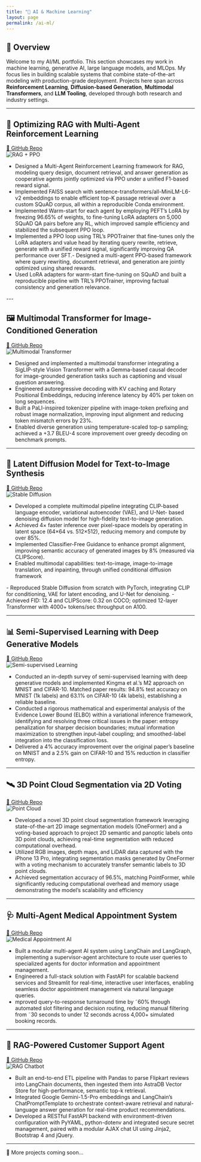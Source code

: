 ```yaml
---
title: "🧠 AI & Machine Learning"
layout: page
permalink: /ai-ml/
---
```


## 🚀 Overview

Welcome to my AI/ML portfolio. This section showcases my work in machine learning, generative AI, large language models, and MLOps. My focus lies in building scalable systems that combine state-of-the-art modeling with production-grade deployment. Projects here span across **Reinforcement Learning**, **Diffusion-based Generation**, **Multimodal Transformers**, and **LLM Tooling**, developed through both research and industry settings.

---

## 🔁 Optimizing RAG with Multi-Agent Reinforcement Learning  
[🔗 GitHub Repo](https://github.com/raviraj988)  
![RAG + PPO](../images/projects/rag-ppo.png)
<span style="font-size:12px;">
- Designed a Multi-Agent Reinforcement Learning framework for RAG, modeling query design, document retrieval, and answer
generation as cooperative agents jointly optimized via PPO under a unified F1-based reward signal.
- Implemented FAISS search with sentence-transformers/all-MiniLM-L6-v2 embeddings to enable efficient top-K passage retrieval
over a custom SQuAD corpus, all within a reproducible Conda environment.
- Implemented Warm-start for each agent by employing PEFT’s LoRA by freezing 96.65% of weights, to fine-tuning LoRA adapters
on 5,000 SQuAD QA pairs before any RL, which improved sample efficiency and stabilized the subsequent PPO loop.
- Implemented a PPO loop using TRL’s PPOTrainer that fine-tunes only the LoRA adapters and value head by iterating query
rewrite, retrieve, generate with a unified reward signal, significantly improving QA performance over SFT.- Designed a multi-agent PPO-based framework where query rewriting, document retrieval, and generation are jointly optimized using shared rewards.
- Used LoRA adapters for warm-start fine-tuning on SQuAD and built a reproducible pipeline with TRL’s PPOTrainer, improving factual consistency and generation relevance.
</span>
---

## 🖼️ Multimodal Transformer for Image-Conditioned Generation  
[🔗 GitHub Repo](https://github.com/yourusername/siglip-gemma)  
![Multimodal Transformer](../images/projects/siglip-gemma.png)
<span style="font-size:12px;">
- Designed and implemented a multimodal transformer integrating a SigLIP-style Vision Transformer with a Gemma-based causal
decoder for image-grounded generation tasks such as captioning and visual question answering.
- Engineered autoregressive decoding with KV caching and Rotary Positional Embeddings, reducing inference latency by 40% per
token on long sequences.
- Built a PaLI-inspired tokenizer pipeline with image-token prefixing and robust image normalization, improving input alignment and
reducing token mismatch errors by 23%.
- Enabled diverse generation using temperature-scaled top-p sampling; achieved a +3.7 BLEU-4 score improvement over greedy
decoding on benchmark prompts.
</span>

---

## 🎨 Latent Diffusion Model for Text-to-Image Synthesis  
[🔗 GitHub Repo](https://github.com/hkproj/pytorch-stable-diffusion)  
![Stable Diffusion](../images/projects/latent-diffusion.png)
<span style="font-size:12px;"> 
- Developed a complete multimodal pipeline integrating CLIP-based language encoder, variational autoencoder (VAE), and U-Net-
based denoising diffusion model for high-fidelity text-to-image generation.
- Achieved 4× faster inference over pixel-space models by operating in latent space (64×64 vs. 512×512), reducing memory and
compute by over 85%.
- Implemented Classifier-Free Guidance to enhance prompt alignment, improving semantic accuracy of generated images by 8%
(measured via CLIPScore).
- Enabled multimodal capabilities: text-to-image, image-to-image translation, and inpainting, through unified conditional
diffusion framework
</span>
- Reproduced Stable Diffusion from scratch with PyTorch, integrating CLIP for conditioning, VAE for latent encoding, and U-Net for denoising.
- Achieved FID: 12.4 and CLIPScore: 0.32 on COCO; optimized 12-layer Transformer with 4000+ tokens/sec throughput on A100.

---

## 📊 Semi-Supervised Learning with Deep Generative Models  
[🔗 GitHub Repo](https://github.com/raviraj988/Enhancing_SSL_Using_Deep_Gen_Models)  
![Semi-supervised Learning](../images/projects/ssl-dgm.png)
<span style="font-size:12px;">
- Conducted an in-depth survey of semi-supervised learning with deep generative models and implemented Kingma et al.’s M2
approach on MNIST and CIFAR-10. Matched paper results: 94.8% test accuracy on MNIST (1k labels) and 63.1% on CIFAR-10
(4k labels), establishing a reliable baseline.
- Conducted a rigorous mathematical and experimental analysis of the Evidence Lower Bound (ELBO) within a variational inference
framework, identifying and resolving three critical issues in the paper: entropy penalization for sharper decision boundaries; mutual
information maximization to strengthen input–label coupling; and smoothed-label integration into the classification loss.
- Delivered a 4% accuracy improvement over the original paper’s baseline on MNIST and a 2.5% gain on CIFAR-10 and 15%
reduction in classifier entropy.
</span>

---

## 🛰️ 3D Point Cloud Segmentation via 2D Voting  
[🔗 GitHub Repo](https://github.com/raviraj988/3D-POINT-CLOUD-SEGMENTATION-USING-2D-IMAGE-SEGMENTATION)  
![Point Cloud](../images/projects/pointcloud.png)
<span style="font-size:12px;">
- Developed a novel 3D point cloud segmentation framework leveraging state-of-the-art 2D image segmentation models (OneFormer)
and a voting-based approach to project 2D semantic and panoptic labels onto 3D point clouds, achieving real-time segmentation
with reduced computational overhead.
- Utilized RGB images, depth maps, and LiDAR data captured with the iPhone 13 Pro, integrating segmentation masks generated by
OneFormer with a voting mechanism to accurately transfer semantic labels to 3D point clouds.
- Achieved segmentation accuracy of 96.5%, matching PointFormer, while significantly reducing computational overhead and memory
usage demonstrating the model’s scalability and efficiency
</span>

---

## 🩺 Multi-Agent Medical Appointment System  
[🔗 GitHub Repo](https://github.com/raviraj988/Multi_Agent_System_For_Doctor-s_Appointment)  
![Medical Appointment AI](../images/projects/doctor-agent.png)
<span style="font-size:12px;">
- Built a modular multi-agent AI system using LangChain and LangGraph, implementing a supervisor-agent architecture to
route user queries to specialized agents for doctor information and appointment management.
- Engineered a full-stack solution with FastAPI for scalable backend services and Streamlit for real-time, interactive user
interfaces, enabling seamless doctor appointment management via natural language queries.
- mproved query-to-response turnaround time by ˜60% through automated slot filtering and decision routing, reducing manual
filtering from ˜30 seconds to under 12 seconds across 4,000+ simulated booking records.
</span>

---

## 💬 RAG-Powered Customer Support Agent  
[🔗 GitHub Repo](https://github.com/raviraj988/RAG_Customer_support_System)  
![RAG Chatbot](../images/projects/rag-chatbot.png)
<span style="font-size:12px;">
- Built an end-to-end ETL pipeline with Pandas to parse Flipkart reviews into LangChain documents, then ingested them into
AstraDB Vector Store for high-performance, semantic top-k retrieval.
- Integrated Google Gemini-1.5-Pro embeddings and LangChain’s ChatPromptTemplate to orchestrate context-aware retrieval and
natural-language answer generation for real-time product recommendations.
- Developed a RESTful FastAPI backend with environment-driven configuration with PyYAML, python-dotenv and integrated secure
secret management, paired with a modular AJAX chat UI using Jinja2, Bootstrap 4 and jQuery.

</span>

---

🧠 More projects coming soon...

